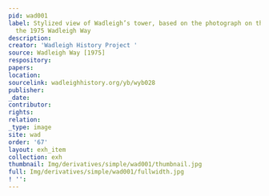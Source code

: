 ```yaml
---
pid: wad001
label: Stylized view of Wadleigh’s tower, based on the photograph on the cover of
  the 1975 Wadleigh Way
description:
creator: 'Wadleigh History Project '
source: Wadleigh Way [1975]
respository:
papers:
location:
sourcelink: wadleighhistory.org/yb/wyb028
publisher:
_date:
contributor:
rights:
relation:
_type: image
site: wad
order: '67'
layout: exh_item
collection: exh
thumbnail: Img/derivatives/simple/wad001/thumbnail.jpg
full: Img/derivatives/simple/wad001/fullwidth.jpg
! '':
---
```

